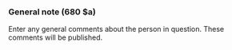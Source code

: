 ### General note (680 $a)

Enter any general comments about the person in question. These comments will be published.  
